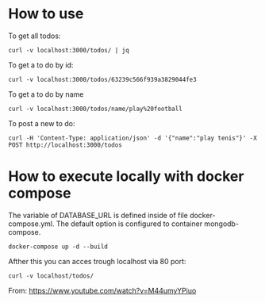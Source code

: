 # How to use

To get all todos:
```
curl -v localhost:3000/todos/ | jq
```
To get a to do by id:
```
curl -v localhost:3000/todos/63239c566f939a3829044fe3
```

To get a to do by name 
```
curl -v localhost:3000/todos/name/play%20football
```

To post a new to do:
```
curl -H 'Content-Type: application/json' -d '{"name":"play tenis"}' -X POST http://localhost:3000/todos
```

# How to execute locally with docker compose

The variable of DATABASE_URL is defined inside of file docker-compose.yml. The default option is configured to container mongodb-compose.

```
docker-compose up -d --build
```

Afther this you can acces trough localhost via 80 port:
```
curl -v localhost/todos/ 
```


From: https://www.youtube.com/watch?v=M44umyYPiuo

